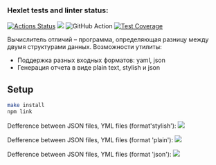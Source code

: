### Hexlet tests and linter status:
[![Actions Status](https://github.com/Daria-Savicheva/frontend-project-46/workflows/hexlet-check/badge.svg)](https://github.com/Daria-Savicheva/frontend-project-46/actions)
<a href="https://codeclimate.com/github/Daria-Savicheva/frontend-project-46/maintainability"><img src="https://api.codeclimate.com/v1/badges/e2244d5fcad9fb22f9db/maintainability" /></a>
![GitHub Action](https://github.com/Daria-Savicheva/frontend-project-46/actions/workflows/github-actions-demo.yml/badge.svg)
[![Test Coverage](https://api.codeclimate.com/v1/badges/e2244d5fcad9fb22f9db/test_coverage)](https://codeclimate.com/github/Daria-Savicheva/frontend-project-46/test_coverage)

Вычислитель отличий – программа, определяющая разницу между двумя структурами данных.
Возможности утилиты:

* Поддержка разных входных форматов: yaml, json
* Генерация отчета в виде plain text, stylish и json

## Setup
```bash
make install
npm link
```

Defference between JSON files, YML files (format'stylish'):
<a href="https://asciinema.org/a/581793" target="_blank"><img src="https://asciinema.org/a/581793.svg" /></a>

Defference between JSON files, YML files (format 'plain'):
<a href="https://asciinema.org/a/581808" target="_blank"><img src="https://asciinema.org/a/581808.svg" /></a>

Defference between JSON files, YML files (format 'json'):
<a href="https://asciinema.org/a/581811" target="_blank"><img src="https://asciinema.org/a/581811.svg" /></a>
